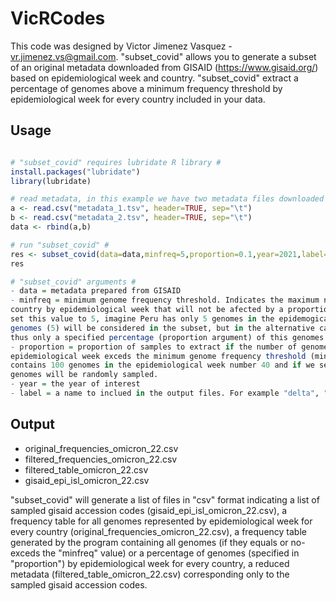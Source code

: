 # VicRCodes 

This code was designed by Victor Jimenez Vasquez - vr.jimenez.vs@gmail.com. 
"subset_covid" allows you to generate a subset of an original  metadata downloaded from GISAID (https://www.gisaid.org/) based on epidemiological week and country. "subset_covid" extract a percentage of genomes above a minimum frequency threshold by epidemiological week for every country included in your data. 

## Usage 
```r

# "subset_covid" requires lubridate R library #
install.packages("lubridate")
library(lubridate)

# read metadata, in this example we have two metadata files downloaded from GISAID #
a <- read.csv("metadata_1.tsv", header=TRUE, sep="\t")
b <- read.csv("metadata_2.tsv", header=TRUE, sep="\t")
data <- rbind(a,b)

# run "subset_covid" #
res <- subset_covid(data=data,minfreq=5,proportion=0.1,year=2021,label="omicron_22")
res

# "subset_covid" arguments #
- data = metadata prepared from GISAID
- minfreq = minimum genome frequency threshold. Indicates the maximum number of genomes sampled in a given 
country by epidemiological week that will not be afected by a proportional extraction. For example, if we 
set this value to 5, imagine Peru has only 5 genomes in the epidemogical week number 40, thus the 100% of 
genomes (5) will be considered in the subset, but in the alternative case that Peru has more than 5 genomes 
thus only a specified percentage (proportion argument) of this genomes will be randomly sampled. 
- proportion = proportion of samples to extract if the number of genomes by a given country in a given 
epidemiological week exceds the minimum genome frequency threshold (minfreq). For example, if Peru 
contains 100 genomes in the epidemiological week number 40 and if we set this value to 0.1, thus 10 
genomes will be randomly sampled.  
- year = the year of interest 
- label = a name to inclued in the output files. For example "delta", "omicron_2022". 

```
## Output 

- original_frequencies_omicron_22.csv
- filtered_frequencies_omicron_22.csv
- filtered_table_omicron_22.csv
- gisaid_epi_isl_omicron_22.csv

"subset_covid" will generate a list of files in "csv" format indicating a list of sampled gisaid accession codes 
(gisaid_epi_isl_omicron_22.csv), a frequency table for all genomes represented by epidemiological week for every
country (original_frequencies_omicron_22.csv), a frequency table  generated by the program containing all genomes 
(if they equals or no-exceds the "minfreq" value) or a percentage of genomes (specified in "proportion") by
epidemiological week for every country,  a reduced metadata (filtered_table_omicron_22.csv) 
corresponding only to the sampled gisaid accession codes. 




